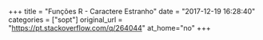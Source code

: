 +++
title = "Funções R - Caractere Estranho"
date = "2017-12-19 16:28:40"
categories = ["sopt"]
original_url = "https://pt.stackoverflow.com/q/264044"
at_home="no"
+++


